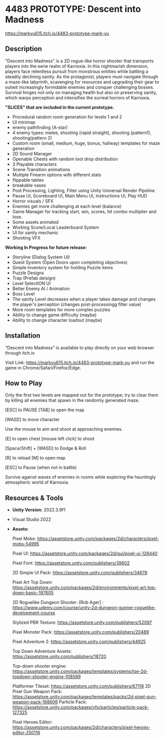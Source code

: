 # 4483 PROTOTYPE: Descent into Madness

https://markyu615.itch.io/4483-prototype-mark-yu

## Description

"Descent into Madness" is a  2D rogue-like horror shooter that transports players into the eerie realm of Karnoxia. In this nightmarish dimension, players face relentless pursuit from monstrous entities while battling a steadily declining sanity. As the protagonist, players must navigate through a maze-like labyrinth, scavenging for resources and upgrading their gear to outwit increasingly formidable enemies and conquer challenging bosses. Survival hinges not only on managing health but also on preserving sanity, which warps perception and intensifies the surreal horrors of Karnoxia.

**"SLICES" that are included in the current prototype.**

- Procedural random room generation for levels 1 and 2
- UI minimap
- enemy pathfinding (A-star)
- 4 enemy types: melee, shooting (rapid straight), shooting (pattern1), shooting(pattern 2)
- Custom room (small, medium, huge, bonus, hallway) templates for maze generation 
- 2D Sound Manager 
- Openable Chests with random loot drop distribution 
- 3 Playable characters
- Scene Transition animations 
- Multiple Firearm options with different stats
- flippable tables
- breakable vases
- Post Processing, Lighting, Filter using Unity Universal Render Pipeline
- Pause UI, Scoreboard UI, Main Menu UI, Instructions UI, Play HUD 
- Horror visuals / SFX
- Enemies get more challenging at each level (balance)
- Game Manager for tracking start, win, scores, hit combo multiplier and lose.
- Some assets animated
- Working Score/Local Leaderboard System
- UI for sanity mechanic
- Shooting VFX 

**Working In Progress for future release:** 

- Storyline (Dialog System UI)
- Quest System (Open Doors upon completing objectives)
- Simple Inventory system for holding Puzzle items 
- Puzzle Designs 
- Trap (Prefab deisign)
- Level SelectION UI
- Better Enemy AI / Animation
- Boss Level
- The sanity Level  decreases when a player takes damage and changes the player's perception (changes post-processingg filter value)
- More room templates for more complex puzzles
- Ability to change game difficulty (maybe)
- Ability to change character loadout (maybe)

## Installation

"Descent into Madness" is available to play directly on your web browser through itch.io

 Visit Link: https://markyu615.itch.io/4483-prototype-mark-yu and run the game in Chrome/Safari/Firefox/Edge.

## How to Play

Only the first two levels are mapped out for the prototype; try to clear them by killing all enemies that spawn in the randomly generated maze. 



[ESC] to PAUSE    [TAB] to open the map

[WASD] to move character 

Use the mouse to aim and shoot at approaching enemies.

[E] to open chest    [mouse left click] to shoot

[Space/Shift] + [WASD] to Dodge & Roll

[R] to reload     [M] to open map

[ESC] to Pause (when not in battle)

Survive against waves of enemies in rooms while exploring the hauntingly atmospheric world of Karnoxia.

## Resources & Tools

- **Unity Version:** 2022.3.9f1

- Visual Studio 2022

- **Assets:** 

  Pixel Mobs: https://assetstore.unity.com/packages/2d/characters/pixel-mobs-54995

  Pixel UI: https://assetstore.unity.com/packages/2d/gui/pixel-ui-128440

  Pixel Font: https://assetstore.unity.com/publishers/39602

  2D Simple UI Pack: https://assetstore.unity.com/publishers/34878

  Pixel Art Top Down: https://assetstore.unity.com/packages/2d/environments/pixel-art-top-down-basic-187605

  2D Roguelike Dungeon Shooter: [Rob Ager] : https://www.udemy.com/course/unity-2d-dungeon-gunner-roguelike-development-course

  Stylized PBR Texture: https://assetstore.unity.com/publishers/52097

  Pixel Monster Pack: https://assetstore.unity.com/publishers/20489

  Pixel Adventure 2: https://assetstore.unity.com/publishers/44925

  Top Down Adventure Assets: https://assetstore.unity.com/publishers/18720

  Top-down shooter engine: https://assetstore.unity.com/packages/templates/systems/tse-2d-topdown-shooter-engine-108589

  Platformer Tileset: https://assetstore.unity.com/publishers/67119
  2D Pixel Gun Weapon Pack: https://assetstore.unity.com/packages/templates/packs/2d-pixel-gun-weapon-pack-168606
  Particle Pack: https://assetstore.unity.com/packages/vfx/particles/particle-pack-127325

  Pixel Heroes Editor: https://assetstore.unity.com/packages/2d/characters/pixel-heroes-editor-250116

  

